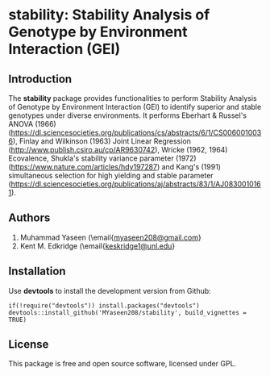 # stability: Stability Analysis of Genotype by Environment Interaction (GEI)

## Introduction
 The **stability** package provides functionalities to perform
 Stability Analysis of Genotype by Environment Interaction (GEI)
 to identify superior and stable genotypes under diverse environments.
 It performs  Eberhart & Russel's ANOVA (1966) (https://dl.sciencesocieties.org/publications/cs/abstracts/6/1/CS0060010036),
 Finlay and Wilkinson (1963) Joint Linear Regression (http://www.publish.csiro.au/cp/AR9630742),
 Wricke (1962, 1964) Ecovalence, Shukla's stability variance parameter (1972) (https://www.nature.com/articles/hdy197287)
 and  Kang's (1991) simultaneous selection for high yielding and stable parameter (https://dl.sciencesocieties.org/publications/aj/abstracts/83/1/AJ0830010161).

## Authors
1. Muhammad Yaseen (\email{myaseen208@gmail.com}
2. Kent M. Edkridge (\email{keskridge1@unl.edu}

## Installation
Use **devtools** to install the development version from Github:

```{r}
if(!require("devtools")) install.packages("devtools")
devtools::install_github('MYaseen208/stability', build_vignettes = TRUE)
```

## License
This package is free and open source software, licensed under GPL.
